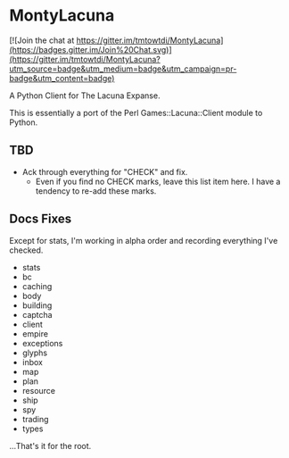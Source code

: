 MontyLacuna
===========

[![Join the chat at https://gitter.im/tmtowtdi/MontyLacuna](https://badges.gitter.im/Join%20Chat.svg)](https://gitter.im/tmtowtdi/MontyLacuna?utm_source=badge&utm_medium=badge&utm_campaign=pr-badge&utm_content=badge)

A Python Client for The Lacuna Expanse.

This is essentially a port of the Perl Games::Lacuna::Client module to Python.  

## TBD
- Ack through everything for "CHECK" and fix.
  - Even if you find no CHECK marks, leave this list item here.  I have a tendency to 
    re-add these marks.

## Docs Fixes
Except for stats, I'm working in alpha order and recording everything I've checked.
- stats
- bc
- caching
- body
- building
- captcha
- client
- empire
- exceptions
- glyphs
- inbox
- map
- plan
- resource
- ship
- spy
- trading
- types

...That's it for the root.  

